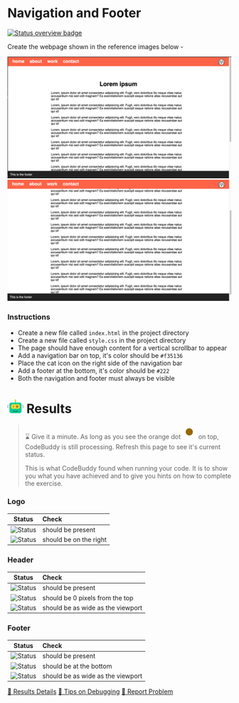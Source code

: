# Navigation and Footer
[![Status overview badge](../../blob/badges/.github/badges/main/badge.svg)](#-results)



Create the webpage shown in the reference images below -

![](reference-1.png)
![](reference-2.png)

### Instructions 

- Create a new file called `index.html` in the project directory
- Create a new file called `style.css` in the project directory
- The page should have enough content for a vertical scrollbar to appear
- Add a navigation bar on top, it's color should be `#f35136`
- Place the cat icon on the right side of the navigation bar
- Add a footer at the bottom, it's color should be `#222`
- Both the navigation and footer must always be visible

[//]: # (autograding info start)
# <img src="https://github.com/DCI-EdTech/autograding-setup/raw/main/assets/bot-large.svg" alt="" data-canonical-src="https://github.com/DCI-EdTech/autograding-setup/raw/main/assets/bot-large.svg" height="31" /> Results
> ⌛ Give it a minute. As long as you see the orange dot ![processing](https://raw.githubusercontent.com/DCI-EdTech/autograding-setup/main/assets/processing.svg) on top, CodeBuddy is still processing. Refresh this page to see it's current status.
>
> This is what CodeBuddy found when running your code. It is to show you what you have achieved and to give you hints on how to complete the exercise.


### Logo

|                 Status                  | Check                                                                                    |
| :-------------------------------------: | :--------------------------------------------------------------------------------------- |
| ![Status](../../blob/badges/.github/badges/main/status0.svg) | should be present |
| ![Status](../../blob/badges/.github/badges/main/status1.svg) | should be on the right |

### Header

|                 Status                  | Check                                                                                    |
| :-------------------------------------: | :--------------------------------------------------------------------------------------- |
| ![Status](../../blob/badges/.github/badges/main/status2.svg) | should be present |
| ![Status](../../blob/badges/.github/badges/main/status3.svg) | should be 0 pixels from the top |
| ![Status](../../blob/badges/.github/badges/main/status4.svg) | should be as wide as the viewport |

### Footer

|                 Status                  | Check                                                                                    |
| :-------------------------------------: | :--------------------------------------------------------------------------------------- |
| ![Status](../../blob/badges/.github/badges/main/status5.svg) | should be present |
| ![Status](../../blob/badges/.github/badges/main/status6.svg) | should be at the bottom |
| ![Status](../../blob/badges/.github/badges/main/status7.svg) | should be as wide as the viewport |



[🔬 Results Details](../../actions)
[🐞 Tips on Debugging](https://github.com/DCI-EdTech/autograding-setup/wiki/How-to-work-with-CodeBuddy)
[📢 Report Problem](https://docs.google.com/forms/d/e/1FAIpQLSfS8wPh6bCMTLF2wmjiE5_UhPiOEnubEwwPLN_M8zTCjx5qbg/viewform?usp=pp_url&entry.652569746=UIB-box-model-navigation-and-footer)


[//]: # (autograding info end)